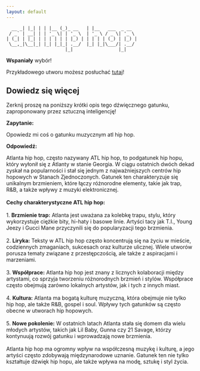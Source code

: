 ```yaml
---
layout: default
---
```


```       _   _   _     _         _                 
  __ _| |_| | | |__ (_)_ __   | |__   ___  _ __  
 / _` | __| | | '_ \| | '_ \  | '_ \ / _ \| '_ \ 
| (_| | |_| | | | | | | |_) | | | | | (_) | |_) |
 \__,_|\__|_| |_| |_|_| .__/  |_| |_|\___/| .__/ 
                      |_|                 |_|    
```
**Wspaniały** wybór!

Przykładowego utworu możesz posłuchać [tutaj](https://p.scdn.co/mp3-preview/be360a507094a10639c1da4d1e8da31514d744dc)!
## Dowiedz się więcej
Zerknij proszę na poniższy krótki opis tego dźwięcznego gatunku, zaproponowany przez sztuczną inteligencję!



**Zapytanie:**

Opowiedz mi coś o gatunku muzycznym atl hip hop.

**Odpowiedź:**

Atlanta hip hop, często nazywany ATL hip hop, to podgatunek hip hopu, który wyłonił się z Atlanty w stanie Georgia. W ciągu ostatnich dwóch dekad zyskał na popularności i stał się jednym z najważniejszych centrów hip hopowych w Stanach Zjednoczonych. Gatunek ten charakteryzuje się unikalnym brzmieniem, które łączy różnorodne elementy, takie jak trap, R&B, a także wpływy z muzyki elektronicznej.<br><br>**Cechy charakterystyczne ATL hip hop:**<br><br>1. **Brzmienie trap:** Atlanta jest uważana za kolebkę trapu, stylu, który wykorzystuje ciężkie bity, hi-haty i basowe linie. Artyści tacy jak T.I., Young Jeezy i Gucci Mane przyczynili się do popularyzacji tego brzmienia.<br><br>2. **Liryka:** Teksty w ATL hip hop często koncentrują się na życiu w mieście, codziennych zmaganiach, sukcesach oraz kulturze ulicznej. Wiele utworów porusza tematy związane z przestępczością, ale także z aspiracjami i marzeniami.<br><br>3. **Współprace:** Atlanta hip hop jest znany z licznych kolaboracji między artystami, co sprzyja tworzeniu różnorodnych brzmień i stylów. Współprace często obejmują zarówno lokalnych artystów, jak i tych z innych miast.<br><br>4. **Kultura:** Atlanta ma bogatą kulturę muzyczną, która obejmuje nie tylko hip hop, ale także R&B, gospel i soul. Wpływy tych gatunków są często obecne w utworach hip hopowych.<br><br>5. **Nowe pokolenie:** W ostatnich latach Atlanta stała się domem dla wielu młodych artystów, takich jak Lil Baby, Gunna czy 21 Savage, którzy kontynuują rozwój gatunku i wprowadzają nowe brzmienia.<br><br>Atlanta hip hop ma ogromny wpływ na współczesną muzykę i kulturę, a jego artyści często zdobywają międzynarodowe uznanie. Gatunek ten nie tylko kształtuje dźwięk hip hopu, ale także wpływa na modę, sztukę i styl życia.